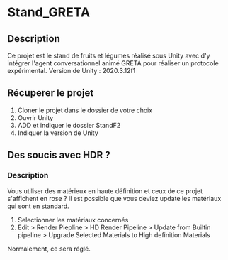 # Stand_GRETA

## Description 
Ce projet est le stand de fruits et légumes réalisé sous Unity avec d'y intégrer l'agent conversationnel animé GRETA pour réaliser un protocole expérimental.
Version de Unity : 2020.3.12f1

## Récuperer le projet
1. Cloner le projet dans le dossier de votre choix
2. Ouvrir Unity
3. ADD et indiquer le dossier StandF2
4. Indiquer la version de Unity

## Des soucis avec HDR ? 
### Description 
Vous utiliser des matérieux en haute définition et ceux de ce projet s'affichent en rose ? Il est possible que vous deviez update les matériaux qui sont en standard. 
1. Selectionner les matériaux concernés
2. Edit > Render Piepline > HD Render Pipeline > Update from Builtin pipeline > Upgrade Selected Materials to High definition Materials

Normalement, ce sera réglé. 
